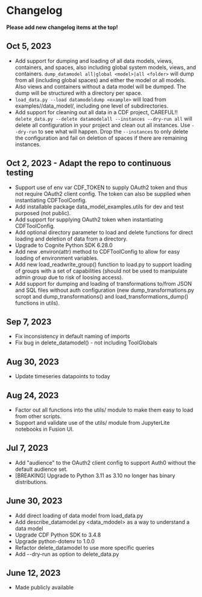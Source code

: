 # Changelog

**Please add new changelog items at the top!**

## Oct 5, 2023

- Add support for dumping and loading of all data models, views, containers, and spaces, also
  including global system models, views, and containers. `dump_datamodel all|global <model>|all <folder>`
  will dump from all (including global spaces) and either the model or all models. Also views and containers
  without a data model will be dumped. The dump will be structured with a directory per space.
- `load_data.py --load datamodeldump <example>` will load from examples/<example>/data_model/, including one level
  of subdirectories.
- Add support for cleaning out all data in a CDF project, CAREFUL!! `delete_data.py --delete datamodelall --instances --dry-run all` will delete all configuration in your project and clean out all instances. Use `--dry-run`
  to see what will happen. Drop the `--instances` to only delete the configuration and fail on deletion of spaces
  if there are remaining instances.

## Oct 2, 2023 - Adapt the repo to continuous testing

- Support use of env var CDF_TOKEN to supply OAuth2 token and thus not require
  OAuth2 client config. The token can also be supplied when instantiating CDFToolConfig.
- Add installable package data_model_examples.utils for dev and test purposed (not public).
- Add support for supplying OAuth2 token when instantiating CDFToolConfig.
- Add optional directory parameter to load and delete functions for direct
    loading and deletion of data from a directory.
- Upgrade to Cognite Python SDK 6.28.0
- Add new .environ(attr) method to CDFToolConfig to allow for easy loading of
    environment variables.
- Add new load_readwrite_group() function to load.py to support loading of
  groups with a set of capabilities (should not be used to manipulate admin group due to
  risk of loosing access).
- Add support for dumping and loading of transformations to/from JSON and SQL files without
  auth configuration (new dump_transformations.py scropt and dump_transformations() and
  load_transformations_dump() functions in utils).

## Sep 7, 2023

- Fix inconsistency in default naming of imports
- Fix bug in delete_datamodel() - not including ToolGlobals

## Aug 30, 2023

- Update timeseries datapoints to today

## Aug 24, 2023

- Factor out all functions into the utils/ module to make them easy to load from other scripts.
- Support and validate use of the utils/ module from JupyterLite notebooks in Fusion UI.

## Jul 7, 2023

- Add "audience" to the OAuth2 client config to support Auth0 without the default audience set.
- [BREAKING] Upgrade to Python 3.11 as 3.10 no longer has binary distributions.

## June 30, 2023

- Add direct loading of data model from load_data.py
- Add describe_datamodel.py <space> <data_mdodel> as a way to understand a data model
- Upgrade CDF Python SDK to 3.4.8
- Upgrade python-dotenv to 1.0.0
- Refactor delete_datamodel to use more specific queries
- Add --dry-run as option to delete_data.py

## June 12, 2023

- Made publicly available
